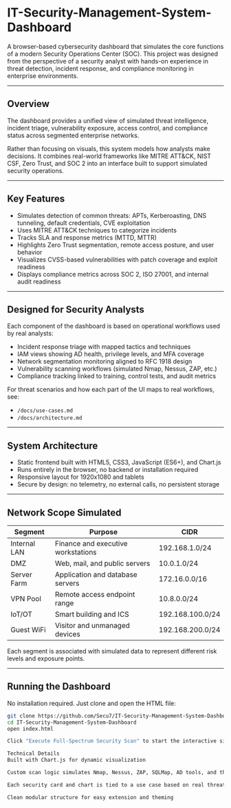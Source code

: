 # IT-Security-Management-System-Dashboard

A browser-based cybersecurity dashboard that simulates the core functions of a modern Security Operations Center (SOC). This project was designed from the perspective of a security analyst with hands-on experience in threat detection, incident response, and compliance monitoring in enterprise environments.

---

## Overview

The dashboard provides a unified view of simulated threat intelligence, incident triage, vulnerability exposure, access control, and compliance status across segmented enterprise networks.

Rather than focusing on visuals, this system models how analysts make decisions. It combines real-world frameworks like MITRE ATT&CK, NIST CSF, Zero Trust, and SOC 2 into an interface built to support simulated security operations.

---

## Key Features

- Simulates detection of common threats: APTs, Kerberoasting, DNS tunneling, default credentials, CVE exploitation
- Uses MITRE ATT&CK techniques to categorize incidents
- Tracks SLA and response metrics (MTTD, MTTR)
- Highlights Zero Trust segmentation, remote access posture, and user behavior
- Visualizes CVSS-based vulnerabilities with patch coverage and exploit readiness
- Displays compliance metrics across SOC 2, ISO 27001, and internal audit readiness

---

## Designed for Security Analysts

Each component of the dashboard is based on operational workflows used by real analysts:

- Incident response triage with mapped tactics and techniques
- IAM views showing AD health, privilege levels, and MFA coverage
- Network segmentation monitoring aligned to RFC 1918 design
- Vulnerability scanning workflows (simulated Nmap, Nessus, ZAP, etc.)
- Compliance tracking linked to training, control tests, and audit metrics

For threat scenarios and how each part of the UI maps to real workflows, see:

- `/docs/use-cases.md`
- `/docs/architecture.md`

---

## System Architecture

- Static frontend built with HTML5, CSS3, JavaScript (ES6+), and Chart.js
- Runs entirely in the browser, no backend or installation required
- Responsive layout for 1920x1080 and tablets
- Secure by design: no telemetry, no external calls, no persistent storage

---

## Network Scope Simulated

| Segment           | Purpose                             | CIDR               |
|-------------------|-------------------------------------|--------------------|
| Internal LAN      | Finance and executive workstations  | 192.168.1.0/24     |
| DMZ               | Web, mail, and public servers       | 10.0.1.0/24        |
| Server Farm       | Application and database servers    | 172.16.0.0/16      |
| VPN Pool          | Remote access endpoint range        | 10.8.0.0/24        |
| IoT/OT            | Smart building and ICS              | 192.168.100.0/24   |
| Guest WiFi        | Visitor and unmanaged devices       | 192.168.200.0/24   |

Each segment is associated with simulated data to represent different risk levels and exposure points.

---

## Running the Dashboard

No installation required. Just clone and open the HTML file:

```bash
git clone https://github.com/Secu7/IT-Security-Management-System-Dashboard.git
cd IT-Security-Management-System-Dashboard
open index.html  

Click "Execute Full-Spectrum Security Scan" to start the interactive simulation.

Technical Details
Built with Chart.js for dynamic visualization

Custom scan logic simulates Nmap, Nessus, ZAP, SQLMap, AD tools, and threat correlation rules

Each security card and chart is tied to a use case based on real threat types

Clean modular structure for easy extension and theming
